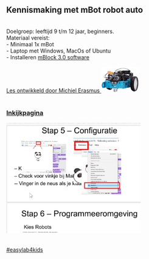 ## Kennismaking met mBot robot auto
 <br>
 Doelgroep: leeftijd 9 t/m 12 jaar, beginners.<br>
 Materiaal vereist:<br>
  - Minimaal 1x mBot<br>
  - Laptop met Windows, MacOs of Ubuntu<br>
  - Installeren <a href="https://www.makeblock.com/software/mblock3/downloads">mBlock 3.0 software<br>
 <br>
 Les ontwikkeld door Michiel Erasmus
<img src="https://github.com/pappavis/Easylab4kids_lessen/blob/master/lesmateriaal/mBot_robot/plaatjes/mBot_transparant.png?raw=true" width="20%" height="20%"> <br>
 <br>

### Inkijkpagina
<img src="https://github.com/pappavis/Easylab4kids_lessen/blob/master/lesmateriaal/mBot_robot/mBot%20robotica%20beginners%20Les%2001/plaatjes/mBot%20robotica%20beginners%20Les%2001_1%2020190220_plaatje.jpg?raw=true" width="70%" height="70%"><br>
<br>

#easylab4kids
